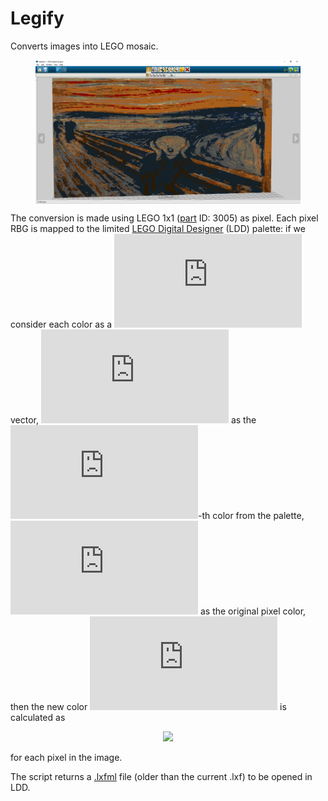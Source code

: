 # Legify
Converts images into LEGO mosaic.

<figure>
  <img align="center" src="https://github.com/nicomignoni/Legify/blob/master/docs/screenshot.jpg">
</figure>
                                                
The conversion is made using LEGO 1x1 ([part](https://www.bricklink.com/v2/catalog/catalogitem.page?P=3005#T=C) ID: 3005) as pixel. Each pixel RBG is mapped to the limited [LEGO Digital Designer](https://www.lego.com/en-us/ldd) (LDD) palette: if we consider each color as a ![](https://latex.codecogs.com/gif.latex?%5Cmathbb%7BR%7D%5E3) vector, ![](https://latex.codecogs.com/gif.latex?c_i) as the ![](https://latex.codecogs.com/gif.latex?i)-th color from the palette, ![](https://latex.codecogs.com/gif.latex?c_o) as the original pixel color, then the new color ![](https://latex.codecogs.com/gif.latex?c_n) is calculated as 

<p align="center">
  <img src="https://latex.codecogs.com/gif.latex?c_n%20%3D%20%5Ctext%7Barg%7D%5Cmin_%7Bc_i%7D%7B%7C%7Cc_i%20-%20c_o%7C%7C%7D">
</p>

for each pixel in the image.

The script returns a [.lxfml](https://dotwhat.net/file/extension/lxfml/9581) file (older than the current .lxf) to be opened in LDD.
